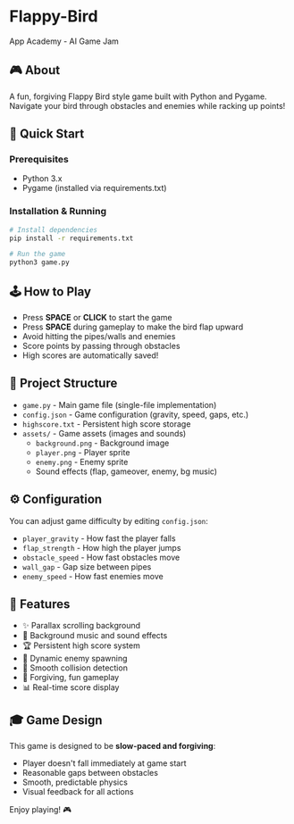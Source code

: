 # Flappy-Bird
App Academy - AI Game Jam

## 🎮 About
A fun, forgiving Flappy Bird style game built with Python and Pygame. Navigate your bird through obstacles and enemies while racking up points!

## 🚀 Quick Start

### Prerequisites
- Python 3.x
- Pygame (installed via requirements.txt)

### Installation & Running
```bash
# Install dependencies
pip install -r requirements.txt

# Run the game
python3 game.py
```

## 🕹️ How to Play
- Press **SPACE** or **CLICK** to start the game
- Press **SPACE** during gameplay to make the bird flap upward
- Avoid hitting the pipes/walls and enemies
- Score points by passing through obstacles
- High scores are automatically saved!

## 📁 Project Structure
- `game.py` - Main game file (single-file implementation)
- `config.json` - Game configuration (gravity, speed, gaps, etc.)
- `highscore.txt` - Persistent high score storage
- `assets/` - Game assets (images and sounds)
  - `background.png` - Background image
  - `player.png` - Player sprite
  - `enemy.png` - Enemy sprite
  - Sound effects (flap, gameover, enemy, bg music)

## ⚙️ Configuration
You can adjust game difficulty by editing `config.json`:
- `player_gravity` - How fast the player falls
- `flap_strength` - How high the player jumps
- `obstacle_speed` - How fast obstacles move
- `wall_gap` - Gap size between pipes
- `enemy_speed` - How fast enemies move

## 🎨 Features
- ✨ Parallax scrolling background
- 🎵 Background music and sound effects
- 🏆 Persistent high score system
- 👾 Dynamic enemy spawning
- 🎯 Smooth collision detection
- 🌈 Forgiving, fun gameplay
- 📊 Real-time score display

## 🎓 Game Design
This game is designed to be **slow-paced and forgiving**:
- Player doesn't fall immediately at game start
- Reasonable gaps between obstacles
- Smooth, predictable physics
- Visual feedback for all actions

Enjoy playing! 🎮

